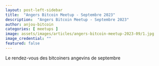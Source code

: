 ```yaml
---
layout: post-left-sidebar
title:  "Angers Bitcoin Meetup - Septembre 2023"
description:  "Angers Bitcoin Meetup - Septembre 2023"
author: anjou-bitcoin
categories: [ meetups ]
image: assets/images/articles/angers-bitcoin-meetup-2023-09/1.jpg
image_credential: ""
featured: false
---
```


Le rendez-vous des bitcoiners angevins de septembre 
